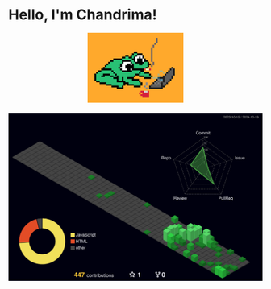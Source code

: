 # Hello, I'm Chandrima!
<div align="center">
  <img src="./froggy.gif" alt="me" width="190px">
</div>

<br/>

<div align="center">
  <img src="profile-3d-contrib/profile-night-green.svg" alt="me" width="700px">
</div>


<br/>






